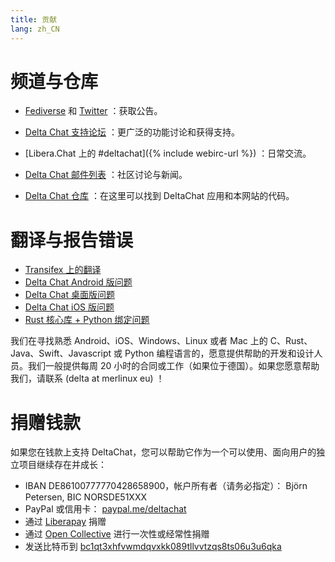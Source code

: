 ```yaml
---
title: 贡献
lang: zh_CN
---
```


# 频道与仓库

- [Fediverse](https://chaos.social/web/@delta) 和  [Twitter](https://twitter.com/delta_chat) ：获取公告。

- [Delta Chat 支持论坛](https://support.delta.chat) ：更广泛的功能讨论和获得支持。

- [Libera.Chat 上的 #deltachat]({% include webirc-url %}) ：日常交流。

- [Delta Chat 邮件列表](https://lists.codespeak.net/postorius/lists/delta.codespeak.net/) ：社区讨论与新闻。

- [Delta Chat 仓库](https://github.com/deltachat/) ：在这里可以找到 DeltaChat 应用和本网站的代码。

# 翻译与报告错误

- [Transifex 上的翻译](https://www.transifex.com/delta-chat/public/)
- [Delta Chat Android 版问题](https://github.com/deltachat/deltachat-android/issues)
- [Delta Chat 桌面版问题](https://github.com/deltachat/deltachat-desktop/issues)
- [Delta Chat iOS 版问题](https://github.com/deltachat/deltachat-ios/issues)
- [Rust 核心库 + Python 绑定问题](https://github.com/deltachat/deltachat-core-rust/issues)

我们在寻找熟悉 Android、iOS、Windows、Linux 或者 Mac 上的 C、Rust、Java、Swift、Javascript 或 Python 编程语言的，愿意提供帮助的开发和设计人员。我们一般提供每周 20 小时的合同或工作（如果位于德国）。如果您愿意帮助我们，请联系 (delta at merlinux eu) ！ 


# 捐赠钱款

如果您在钱款上支持 DeltaChat，您可以帮助它作为一个可以使用、面向用户的独立项目继续存在并成长： 

- IBAN DE86100777770428658900，帐户所有者（请务必指定）： Björn Petersen, BIC NORSDE51XXX
- PayPal 或信用卡： [paypal.me/deltachat](https://paypal.me/deltachat/20)
- 通过 [Liberapay](https://liberapay.com/delta.chat/) 捐赠
- 通过 [Open Collective](https://opencollective.com/delta-chat/donate) 进行一次性或经常性捐赠
- 发送比特币到 [bc1qt3xhfvwmdqvxkk089tllvvtzqs8ts06u3u6qka](bitcoin:bc1qt3xhfvwmdqvxkk089tllvvtzqs8ts06u3u6qka)
